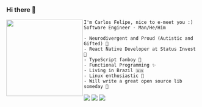 ### Hi there 👋

<!--
**rafaelbpa/rafaelbpa** is a ✨ _special_ ✨ repository because its `README.md` (this file) appears on your GitHub profile.

Here are some ideas to get you started:

- 🔭 I’m currently working on ...
- 🌱 I’m currently learning ...
- 👯 I’m looking to collaborate on ...
- 🤔 I’m looking for help with ...
- 💬 Ask me about ...
- 📫 How to reach me: ...
- 😄 Pronouns: ...
- ⚡ Fun fact: ...
-->

<img align="left" height="200" src="https://media2.giphy.com/media/k0ijJhqrUP4T2EvmJ1/giphy.gif?cid=ecf05e47tw6qoas3pucj00yyz23hrld4imsz3gpsyl5jdfes&rid=giphy.gif&ct=g"/>
    
    I'm Carlos Felipe, nice to e-meet you :)
    Software Engineer - Man/He/Him
    
    - Neurodivergent and Proud (Autistic and Gifted) 🧠
    - React Native Developer at Status Invest 📱
    - TypeScript fanboy 💙
    - Functional Programming ✨
    - Living in Brazil 🇧🇷
    - Linux enthusiastic 🐧
    - Will write a great open source lib someday 🚀


[<img src = "https://img.shields.io/badge/Gmail-D14836?style=for-the-badge&logo=gmail&logoColor=white">](mailto:carlosxfelipe@gmail.com) [<img src="https://img.shields.io/badge/linkedin-%230077B5.svg?&style=for-the-badge&logo=linkedin&logoColor=white" />](https://www.linkedin.com/in/carlosxfelipe/) [<img src = "https://img.shields.io/badge/instagram-%23E4405F.svg?&style=for-the-badge&logo=instagram&logoColor=white">](https://www.instagram.com/carlosxfelipe/)
